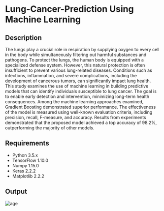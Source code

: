 # Lung-Cancer-Prediction Using Machine Learning

## Description
The lungs play a crucial role in respiration by supplying oxygen to every cell in the body while simultaneously filtering out harmful substances and pathogens. To protect the lungs, the human body is equipped with a specialized defense system. However, this natural protection is often insufficient to prevent various lung-related diseases. Conditions such as infections, inflammation, and severe complications, including the development of cancerous tumors, can significantly impact lung health. This study examines the use of machine learning in building predictive models that can identify individuals susceptible to lung cancer. The goal is to enable early detection and intervention, minimizing long-term health consequences. Among the machine learning approaches examined, Gradient Boosting demonstrated superior performance. The effectiveness of the model is measured using well-known evaluation criteria, including precision, recall, F-measure, and accuracy. Results from experiments demonstrated that the proposed model achieved a top accuracy of 98.2%, outperforming the majority of other models.

## Requirements
* Python 3.5.x
* TensorFlow 1.10.0
* Numpy 1.15.0
* Keras 2.2.2
* Matplotlib 2.2.2

## Output
![age](https://github.com/user-attachments/assets/c512acfc-cbb6-415c-bf82-854add11da71)

